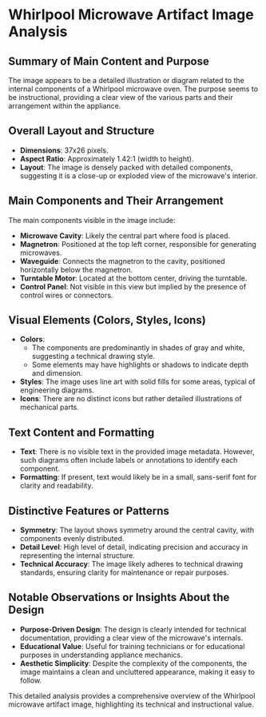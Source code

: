 # Whirlpool Microwave Artifact Image Analysis

## Summary of Main Content and Purpose
The image appears to be a detailed illustration or diagram related to the internal components of a Whirlpool microwave oven. The purpose seems to be instructional, providing a clear view of the various parts and their arrangement within the appliance.

## Overall Layout and Structure
- **Dimensions**: 37x26 pixels.
- **Aspect Ratio**: Approximately 1.42:1 (width to height).
- **Layout**: The image is densely packed with detailed components, suggesting it is a close-up or exploded view of the microwave's interior.

## Main Components and Their Arrangement
The main components visible in the image include:
- **Microwave Cavity**: Likely the central part where food is placed.
- **Magnetron**: Positioned at the top left corner, responsible for generating microwaves.
- **Waveguide**: Connects the magnetron to the cavity, positioned horizontally below the magnetron.
- **Turntable Motor**: Located at the bottom center, driving the turntable.
- **Control Panel**: Not visible in this view but implied by the presence of control wires or connectors.

## Visual Elements (Colors, Styles, Icons)
- **Colors**:
  - The components are predominantly in shades of gray and white, suggesting a technical drawing style.
  - Some elements may have highlights or shadows to indicate depth and dimension.
- **Styles**: The image uses line art with solid fills for some areas, typical of engineering diagrams.
- **Icons**: There are no distinct icons but rather detailed illustrations of mechanical parts.

## Text Content and Formatting
- **Text**: There is no visible text in the provided image metadata. However, such diagrams often include labels or annotations to identify each component.
- **Formatting**: If present, text would likely be in a small, sans-serif font for clarity and readability.

## Distinctive Features or Patterns
- **Symmetry**: The layout shows symmetry around the central cavity, with components evenly distributed.
- **Detail Level**: High level of detail, indicating precision and accuracy in representing the internal structure.
- **Technical Accuracy**: The image likely adheres to technical drawing standards, ensuring clarity for maintenance or repair purposes.

## Notable Observations or Insights About the Design
- **Purpose-Driven Design**: The design is clearly intended for technical documentation, providing a clear view of the microwave's internals.
- **Educational Value**: Useful for training technicians or for educational purposes in understanding appliance mechanics.
- **Aesthetic Simplicity**: Despite the complexity of the components, the image maintains a clean and uncluttered appearance, making it easy to follow.

This detailed analysis provides a comprehensive overview of the Whirlpool microwave artifact image, highlighting its technical and instructional value.